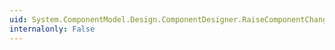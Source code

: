```yaml
---
uid: System.ComponentModel.Design.ComponentDesigner.RaiseComponentChanged(System.ComponentModel.MemberDescriptor,System.Object,System.Object)
internalonly: False
---
```


